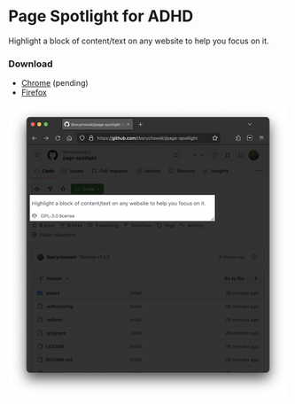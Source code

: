 # Page Spotlight for ADHD
Highlight a block of content/text on any website to help you focus on it.

### Download
* [Chrome]() (pending)
* [Firefox](https://addons.mozilla.org/en-US/firefox/addon/page-spotlight/)

![Page Spotlight for ADHD](assets/screen.png)
